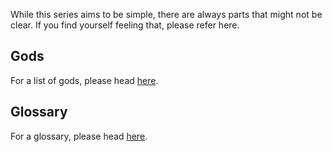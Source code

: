 While this series aims to be simple, there are always parts that might not be clear. If you find yourself feeling that, please refer here.

## Gods

For a list of gods, please head [here](/reference/gods).

## Glossary

For a glossary, please head [here](/reference/glossary).

